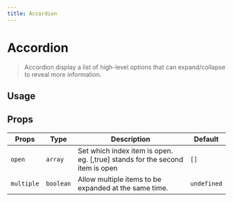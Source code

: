 ```yaml
---
title: Accordion
---
```


# Accordion

> Accordion display a list of high-level options that can expand/collapse to reveal more information.

## Usage

<usage name="accordion"></usage>

## Props

| Props      | Type      | Description                                                                  | Default     |
| ---------- | --------- | ---------------------------------------------------------------------------- | ----------- |
| `open`     | `array`   | Set which index item is open. eg. [,true] stands for the second item is open | `[]`        |
| `multiple` | `boolean` | Allow multiple items to be expanded at the same time.                        | `undefined` |

